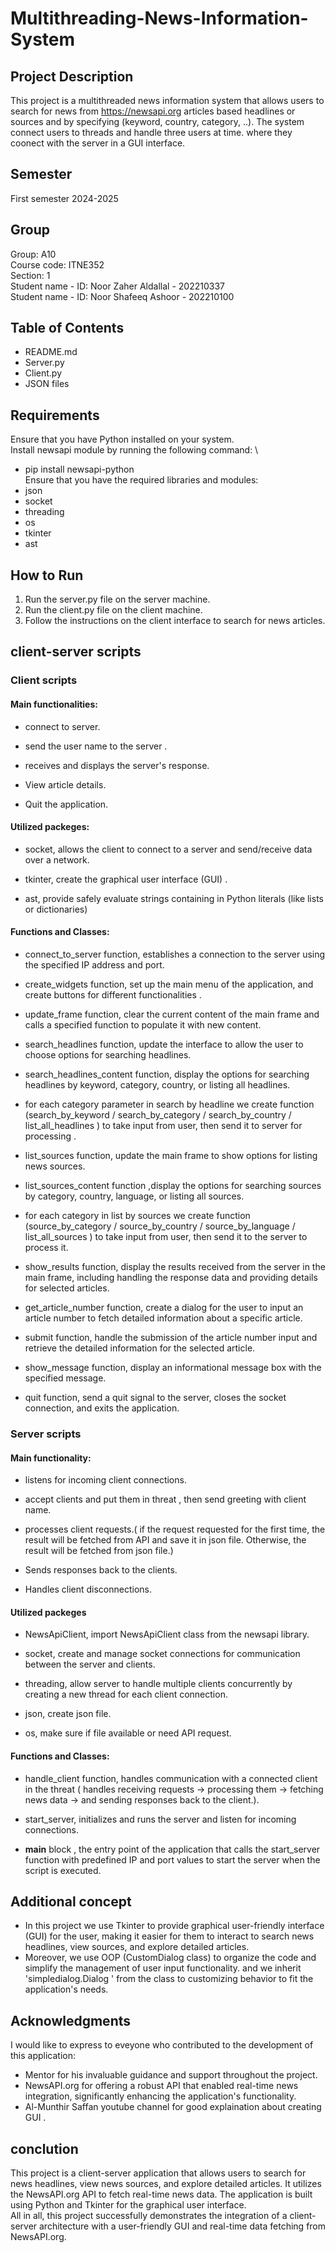 # Multithreading-News-Information-System
## Project Description
This project is a multithreaded news information system that allows users to search for news from https://newsapi.org articles based headlines or sources and by specifying (keyword, country, category, ..). The system connect users to threads and handle three users at time. where they coonect with the server in a GUI interface.
## Semester
First semester 2024-2025
## Group
Group: A10 \
Course code: ITNE352  
Section: 1 \
Student name - ID: Noor Zaher Aldallal - 202210337 \
Student name - ID: Noor Shafeeq Ashoor - 202210100 
## Table of Contents
+ README.md
+ Server.py
+ Client.py
+ JSON files
## Requirements
Ensure that you have Python installed on your system. \
Install newsapi module by running the following command: \
- pip install newsapi-python \
Ensure that you have the required libraries and modules:
- json
- socket
- threading
- os
- tkinter
- ast
## How to Run
1. Run the server.py file on the server machine.
2. Run the client.py file on the client machine.
3. Follow the instructions on the client interface to search for news articles.
## client-server scripts 
### Client scripts
#### Main functionalities: 
- connect to server.

- send the user name to the server .

- receives and displays the server's response.

- View article details.

- Quit the application.

#### Utilized packeges:
- socket, allows the client to connect to a server and send/receive data over a network.

- tkinter, create the graphical user interface (GUI) .

- ast, provide safely evaluate strings containing in Python literals (like lists or dictionaries) 


#### Functions and Classes: 
- connect_to_server function, establishes a connection to the server using the specified IP address and port.

- create_widgets function, set up the main menu of the application, and create buttons for different functionalities .

- update_frame function, clear the current content of the main frame and calls a specified function to populate it with new content.


- search_headlines function, update the interface to allow the user to choose options for searching headlines.

- search_headlines_content function, display the options for searching headlines by keyword, category, country, or listing all headlines.

- for each category parameter in search by headline we create function (search_by_keyword / search_by_category / search_by_country / list_all_headlines ) to take input from user, then send it to server for processing .

- list_sources function, update the main frame to show options for listing news sources.

- list_sources_content function ,display the options for searching sources by category, country, language, or listing all sources.

- for each category in list by sources we create function (source_by_category / source_by_country / source_by_language / list_all_sources ) to take input from user, then send it to the server to process it.

- show_results function, display the results received from the server in the main frame, including handling the response data and providing details for selected articles.

- get_article_number function, create a dialog for the user to input an article number to fetch detailed information about a specific article.

- submit function, handle the submission of the article number input and retrieve the detailed information for the selected article.

- show_message function, display an informational message box with the specified message.

- quit function, send a quit signal to the server, closes the socket connection, and exits the application.

### Server scripts
#### Main functionality:

- listens for incoming client connections.

- accept clients and put them in threat , then send greeting with client name.

- processes client requests.(
if the request requested for the first time, the result will be fetched from API and save it in json file. Otherwise, the result will be fetched from json file.)

- Sends responses back to the clients.

- Handles client disconnections.

#### Utilized packeges

 - NewsApiClient, import NewsApiClient class from the newsapi library.

- socket, create and manage socket connections for communication between the server and clients.

- threading, allow server to handle multiple clients concurrently  by creating a new thread for each client connection.

- json, create json file.

- os, make sure if file available or need API request.

#### Functions and Classes: 
- handle_client function, handles communication with a connected client in the threat ( handles receiving requests -> processing them -> fetching news data -> and sending responses back to the client.). 

- start_server, initializes and runs the server and listen for incoming connections.

- __main__ block , the entry point of the application that calls the start_server function with predefined IP and port values to start the server when the script is executed.

## Additional concept
- In this project we use Tkinter to provide graphical user-friendly interface (GUI) for the user, making it easier for them to  interact to search news headlines, view sources, and explore detailed articles.
- Moreover, we use OOP (CustomDialog class) to organize the code and simplify the management of user input functionality. and we inherit 'simpledialog.Dialog ' from the class to customizing behavior to fit the application's needs.

## Acknowledgments 
I would like to express to eveyone who contributed to the development of this application:
- Mentor for his invaluable guidance and support throughout the project.
- NewsAPI.org for offering a robust API that enabled real-time news integration, significantly enhancing the application's functionality.
- Al-Munthir Saffan youtube channel for good explaination about creating GUI .


## conclution
This project is a client-server application that allows users to search for news headlines, view news sources, and explore detailed articles. It utilizes the NewsAPI.org API to fetch real-time news data. The application is built using Python and Tkinter for the graphical user interface.  \
All in all, this project successfully demonstrates the integration of a client-server architecture with a user-friendly GUI and real-time data fetching from NewsAPI.org. 


